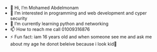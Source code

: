 - 👋 Hi, I’m Mohamed Abdelmonam
- 👀 I’m interested in programming and web development and cyper security
- 🌱 I’m currently learning python and networking
- 📫 How to reach me call 01009316876
- ⚡ Fun fact: iam 16 years old and when someone see me and ask me about my age he donot beleive because i look kid🧒 

<!---
MoAbdelmonam/MoAbdelmonam is a ✨ special ✨ repository because its `README.md` (this file) appears on your GitHub profile.
You can click the Preview link to take a look at your changes.
--->
